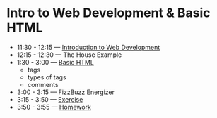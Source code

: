 # Intro to Web Development & Basic HTML 
- 11:30 - 12:15 — [Introduction to Web Development](https://github.com/gazaskygeeks/women-crash-course/blob/master/coursebook/session-00/intro-to-web.md)
- 12:15 - 12:30 — The House Example
- 1:30 - 3:00 — [Basic HTML](https://btholt.github.io/intro-to-web-dev-v2/basic-html)
  - tags
  - types of tags
  - comments
- 3:00 - 3:15 — FizzBuzz Energizer
- 3:15 - 3:50 — [Exercise](./exercise.md)
- 3:50 - 3:55 — [Homework](./homework.md)
